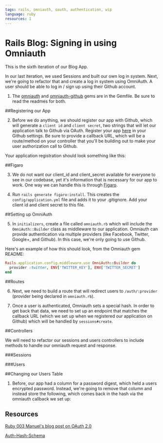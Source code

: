 ```yaml
---
tags: rails, omniauth, oauth, authentication, wip
language: ruby
resources: 1
---
```


# Rails Blog: Signing in using Omniauth

This is the sixth iteration of our Blog App.

In our last iteration, we used Sessions and built our own log in system. Next, we're going to refactor that and create a log in system using OmniAuth. A user should be able to log in / sign up using their Github account.

1. The [omniauth](https://github.com/intridea/omniauth) and [omniauth-github](https://github.com/intridea/omniauth-github) gems are in the Gemfile. Be sure to read the readmes for both.

##Registering our App

2. Before we do anything, we should register our app with Github, which will generate a `client id` and `client secret`, two strings that will let our application talk to Github via OAuth. Register your app [here](https://github.com/settings/applications/new) in your Github settings. Be sure to provide a callback URL, which will be a route/method on your controller that you'll be building out to make your user authorization call to Github.

Your application registration should look something like this:

##Figaro

3. We do not want our client_id and client_secret available for everyone to see in our codebase, yet it's information that is necessary for our app to work. One way we can handle this is through [Figaro](https://github.com/laserlemon/figaro).

4. Run `rails generate figaro:install`. This creates the `config/application.yml` file and adds it to your .gitignore. Add your client id and client secret to this file.

##Setting up OmniAuth

5. In `initializers`, create a file called `omniauth.rb` which will include the `OmniAuth::Builder` class as middleware to our application. Omniauth can provide authentication via multiple providers (like Facebook, Twitter, Google+, and Github). In this case, we're only going to use Github.

Here's an example of how this should look, from the Omniauth gem README:

```ruby
Rails.application.config.middleware.use OmniAuth::Builder do
  provider :twitter, ENV['TWITTER_KEY'], ENV['TWITTER_SECRET']
end
```

##Routes

6. Next, we need to build a route that will redirect users to `/auth/:provider` (provider being declared in `omniauth.rb`).

7. Once a user is authenticated, Omniauth sets a special hash. In order to get back that data, we need to set up an endpoint that matches the callback URL (which we set up when we registered our application on Github) which will be handled by `sessions#create`.

##Controllers

We will need to refactor our sessions and users controllers to include methods to handle our omniauth request and response.

###Sessions

###Users

##Changing our Users Table

1. Before, our app had a column for a password digest, which held a users encrypted password. Instead, we're going to remove that column and instead store the following, which comes back in the hash via the omniauth callback we set up:

## Resources

[Ruby 003 Manuel's blog post on OAuth 2.0](http://manu3569.github.io/blog/2013/11/06/oauth-2-dot-0-what-you-need-to-know-about-it-for-building-your-next-app/)

[Auth-Hash-Schema](https://github.com/intridea/omniauth/wiki/Auth-Hash-Schema)
